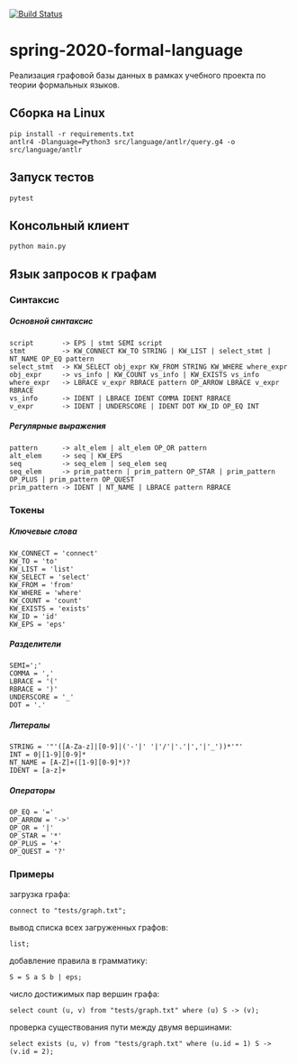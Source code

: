 [![Build Status](https://travis-ci.com/aleksandrina-streltsova/spring-2020-formal-language.svg?branch=dev)](https://travis-ci.com/aleksandrina-streltsova/spring-2020-formal-language)
# spring-2020-formal-language
Реализация графовой базы данных в рамках учебного проекта по теории формальных языков.

## Сборка на Linux
    pip install -r requirements.txt
    antlr4 -Dlanguage=Python3 src/language/antlr/query.g4 -o src/language/antlr
## Запуск тестов
    pytest 
## Консольный клиент
    python main.py
## Язык запросов к графам
### Синтаксис
##### Основной синтаксис
```
script       -> EPS | stmt SEMI script
stmt         -> KW_CONNECT KW_TO STRING | KW_LIST | select_stmt | NT_NAME OP_EQ pattern
select_stmt  -> KW_SELECT obj_expr KW_FROM STRING KW_WHERE where_expr 
obj_expr     -> vs_info | KW_COUNT vs_info | KW_EXISTS vs_info 
where_expr   -> LBRACE v_expr RBRACE pattern OP_ARROW LBRACE v_expr RBRACE
vs_info      -> IDENT | LBRACE IDENT COMMA IDENT RBRACE
v_expr       -> IDENT | UNDERSCORE | IDENT DOT KW_ID OP_EQ INT
```
##### Регулярные выражения
```
pattern      -> alt_elem | alt_elem OP_OR pattern
alt_elem     -> seq | KW_EPS
seq          -> seq_elem | seq_elem seq
seq_elem     -> prim_pattern | prim_pattern OP_STAR | prim_pattern OP_PLUS | prim_pattern OP_QUEST
prim_pattern -> IDENT | NT_NAME | LBRACE pattern RBRACE
```
### Токены
##### Ключевые слова
```
KW_CONNECT = 'connect'
KW_TO = 'to'
KW_LIST = 'list'
KW_SELECT = 'select'
KW_FROM = 'from'
KW_WHERE = 'where'
KW_COUNT = 'count'
KW_EXISTS = 'exists'
KW_ID = 'id'
KW_EPS = 'eps'
```
##### Разделители
```
SEMI=';'
COMMA = ','
LBRACE = '('
RBRACE = ')'
UNDERSCORE = '_'
DOT = '.'
```
##### Литералы
```
STRING = '"'([A-Za-z]|[0-9]|('-'|' '|'/'|'.'|','|'_'))*'"' 
INT = 0|[1-9][0-9]*
NT_NAME = [A-Z]+([1-9][0-9]*)?
IDENT = [a-z]+
```
##### Операторы
```
OP_EQ = '='
OP_ARROW = '->'
OP_OR = '|'
OP_STAR = '*'
OP_PLUS = '+'
OP_QUEST = '?'
```
### Примеры
загрузка графа:
```
connect to "tests/graph.txt";
```
вывод списка всех загруженных графов:
```
list;
```
добавление правила в грамматику:
```
S = S a S b | eps;
```
число достижимых пар вершин графа:
```
select count (u, v) from "tests/graph.txt" where (u) S -> (v);
```
проверка существования пути между двумя вершинами:
```
select exists (u, v) from "tests/graph.txt" where (u.id = 1) S -> (v.id = 2);
```
